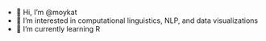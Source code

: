 - 👋 Hi, I’m @moykat
- 👀 I’m interested in computational linguistics, NLP, and data visualizations
- 🌱 I’m currently learning R

<!---
moykat/moykat is a ✨ special ✨ repository because its `README.md` (this file) appears on your GitHub profile.
You can click the Preview link to take a look at your changes.
--->
